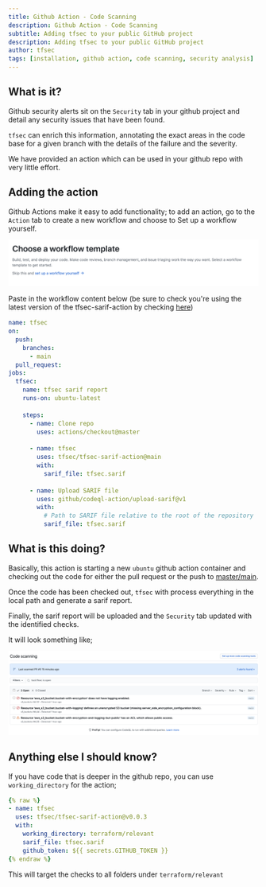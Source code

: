 ```yaml
---
title: Github Action - Code Scanning
description: Github Action - Code Scanning
subtitle: Adding tfsec to your public GitHub project
description: Adding tfsec to your public GitHub project
author: tfsec
tags: [installation, github action, code scanning, security analysis]
---
```


## What is it?

Github security alerts sit on the `Security` tab in your github project and detail any security issues that have been found.

`tfsec` can enrich this information, annotating the exact areas in the code base for a given branch with the details of the failure and the severity.

We have provided an action which can be used in your github repo with very little effort.

## Adding the action

Github Actions make it easy to add functionality; to add an action, go to the `Action` tab to create a new workflow and choose to Set up a workflow yourself.

![Setup a new workflow](../../imgs/newworkflow.png)

Paste in the workflow content below (be sure to check you're using the latest version of the tfsec-sarif-action by checking [here](https://github.com/marketplace/actions/run-tfsec-with-sarif-upload))

```yaml
name: tfsec
on:
  push:
    branches:
      - main
  pull_request:
jobs:
  tfsec:
    name: tfsec sarif report
    runs-on: ubuntu-latest

    steps:
      - name: Clone repo
        uses: actions/checkout@master

      - name: tfsec
        uses: tfsec/tfsec-sarif-action@main
        with:
          sarif_file: tfsec.sarif         

      - name: Upload SARIF file
        uses: github/codeql-action/upload-sarif@v1
        with:
          # Path to SARIF file relative to the root of the repository
          sarif_file: tfsec.sarif    
```

## What is this doing?

Basically, this action is starting a new `ubuntu` github action container and checking out the code for either the pull request or the push to [master/main](https://github.com/github/renaming).

Once the code has been checked out, `tfsec` with process everything in the local path and generate a sarif report.

Finally, the sarif report will be uploaded and the `Security` tab updated with the identified checks. 

It will look something like;

![Code Scanning](../../imgs/codescanning.png)

## Anything else I should know?

If you have code that is deeper in the github repo, you can use `working_directory` for the action;

```yaml
{% raw %}
- name: tfsec
  uses: tfsec/tfsec-sarif-action@v0.0.3
  with:
    working_directory: terraform/relevant
    sarif_file: tfsec.sarif         
    github_token: ${{ secrets.GITHUB_TOKEN }}
{% endraw %}
```

This will target the checks to all folders under `terraform/relevant`
